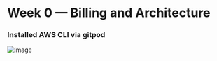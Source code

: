 # Week 0 — Billing and Architecture

### Installed AWS CLI via gitpod

![image](https://github.com/axcessit/aws-bootcamp-cruddur-2023/assets/210242/440c0c9d-f384-4f98-a7fe-e71a94af2c08)

```
